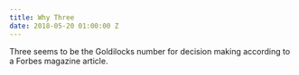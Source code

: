 ```yaml
---
title: Why Three
date: 2018-05-20 01:00:00 Z
---
```


Three seems to be the Goldilocks number for decision making according to a Forbes magazine article.